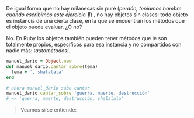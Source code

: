 De igual forma que no hay milanesas sin puré (_perdón, teníamos hambre cuando escribimos este ejercicio :fork_and_knife:_) , no hay objetos sin clases: todo objeto es instancia de una cierta clase, en la que se encuentran los métodos que el objeto puede evaluar. ¿O no?

No. En Ruby los objetos también pueden tener métodos que le son totalmente propios, específicos para esa instancia y no compartidos con nadie más: _¡autométodos!_.

```ruby 
manuel_dario = Object.new
def manuel_dario.cantar_sobre(tema)
  tema + ', shalalala'
end

# ahora manuel_dario sabe cantar
manuel_dario.cantar_sobre 'guerra, muerte, destrucción'
# => 'guerra, muerte, destrucción, shalalala'
```

> Veamos si se entiende: 
